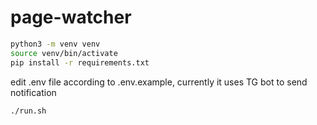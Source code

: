 # page-watcher
```bash
python3 -m venv venv
source venv/bin/activate
pip install -r requirements.txt
```
edit .env file according to .env.example, currently it uses TG bot to send notification

```bash
./run.sh
```
